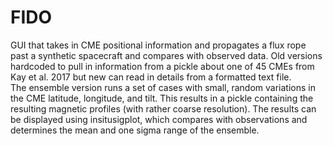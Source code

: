 # FIDO
GUI that takes in CME positional information and propagates a flux rope past a synthetic spacecraft and compares with observed data.  Old versions hardcoded to pull in information from a pickle about one of 45 CMEs from Kay et al. 2017 but new can read in details from a formatted text file.  
The ensemble version runs a set of cases with small, random variations in the CME latitude, longitude, and tilt.  This results in a pickle containing the resulting magnetic profiles (with rather coarse resolution).  The results can be displayed using insitusigplot, which compares with observations and determines the mean and one sigma range of the ensemble.